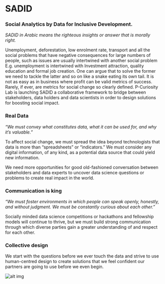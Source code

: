 # SADID

### Social Analytics by Data for Inclusive Development.

*SADID in Arabic means the righteous insights or answer that is morally right.*

Unemployment, deforestation, low enrolment rate, transport and all the social problems that have negative consequences for large numbers of people, such as issues are usually intertwined with another social problem E.g. unemployment is intertwined with Investment attraction, quality education and formal job creation. One can argue that to solve the former we need to tackle the latter and so on like a snake eating its own tail. It is not as easy as in business where profit can be valid metrics of success. Rarely, if ever, are metrics for social change so clearly defined.
P-Curiosity Lab is launching SADID a collaborative framework to bridge between stakeholders, data holders and data scientists in order to design solutions for boosting social impact.

### Real Data

*“We must convey what constitutes data, what it can be used for, and why it’s valuable.”* 

To affect social change, we must spread the idea beyond technologists that data is more than “spreadsheets” or “indicators.” We must consider any digital information, of any kind, as a potential data source that could yield new information.

We need more opportunities for good old-fashioned conversation between stakeholders and data experts to uncover data science questions or problems to create real impact in the world.

### Communication is king

*“We must foster environments in which people can speak openly, honestly, and without judgment. We must be constantly curious about each other.”*

Socially minded data science competitions or hackathons and fellowship models will continue to thrive, but we must build strong communication through which diverse parties gain a greater understanding of and respect for each other.

### Collective design

We start with the questions before we ever touch the data and strive to use human-centred design to create solutions that we feel confident our partners are going to use before we even begin.

![alt img](https://github.com/SADID-ai/webapp/Good.png)
